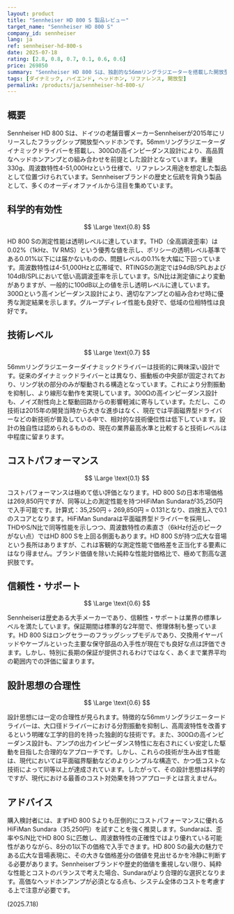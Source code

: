 ```yaml
---
layout: product
title: "Sennheiser HD 800 S 製品レビュー"
target_name: "Sennheiser HD 800 S"
company_id: sennheiser
lang: ja
ref: sennheiser-hd-800-s
date: 2025-07-18
rating: [2.8, 0.8, 0.7, 0.1, 0.6, 0.6]
price: 269850
summary: "Sennheiser HD 800 Sは、独創的な56mmリングラジエーターを搭載した開放型ヘッドホンの名機です。測定性能は優秀ですが、269,850円という価格は、より周波数特性の正確さで勝るHiFiMan Sundara（35,250円）と比較してコストパフォーマンスが極めて低いです。設計には合理性が見られますが、総合的には価格が性能に見合っていない製品です。"
tags: [ダイナミック, ハイエンド, ヘッドホン, リファレンス, 開放型]
permalink: /products/ja/sennheiser-hd-800-s/
---
```

## 概要

Sennheiser HD 800 Sは、ドイツの老舗音響メーカーSennheiserが2015年にリリースしたフラッグシップ開放型ヘッドホンです。56mmリングラジエーターダイナミックドライバーを搭載し、300Ωの高インピーダンス設計により、高品質なヘッドホンアンプとの組み合わせを前提とした設計となっています。重量330g、周波数特性4-51,000Hzという仕様で、リファレンス用途を想定した製品として位置づけられています。Sennheiserブランドの歴史と伝統を背負う製品として、多くのオーディオファイルから注目を集めています。

## 科学的有効性

$$ \Large \text{0.8} $$

HD 800 Sの測定性能は透明レベルに達しています。THD（全高調波歪率）は0.02%（1kHz、1V RMS）という優秀な値を示し、ポリシーの透明レベル基準である0.01%以下には届かないものの、問題レベルの0.1%を大幅に下回っています。周波数特性は4-51,000Hzと広帯域で、RTINGSの測定では94dB/SPLおよび104dB/SPLにおいて低い高調波歪率を示しています。S/N比は測定値により変動がありますが、一般的に100dB以上の値を示し透明レベルに達しています。300Ωという高インピーダンス設計により、適切なアンプとの組み合わせ時に優秀な測定結果を示します。グループディレイ性能も良好で、低域の位相特性は良好です。

## 技術レベル

$$ \Large \text{0.7} $$

56mmリングラジエーターダイナミックドライバーは技術的に興味深い設計です。従来のダイナミックドライバーとは異なり、振動板の中央部が固定されており、リング状の部分のみが駆動される構造となっています。これにより分割振動を抑制し、より線形な動作を実現しています。300Ωの高インピーダンス設計も、ノイズ耐性向上と駆動回路からの影響軽減に寄与しています。ただし、この技術は2015年の開発当時から大きな進歩はなく、現在では平面磁界型ドライバーなどの新技術が普及している中で、相対的な技術優位性は低下しています。設計の独自性は認められるものの、現在の業界最高水準と比較すると技術レベルは中程度に留まります。

## コストパフォーマンス

$$ \Large \text{0.1} $$

コストパフォーマンスは極めて低い評価となります。HD 800 Sの日本市場価格は269,850円ですが、同等以上の測定性能を持つHiFiMan Sundaraが35,250円で入手可能です。計算式：35,250円 ÷ 269,850円 = 0.131となり、四捨五入で0.1のスコアとなります。HiFiMan Sundaraは平面磁界型ドライバーを採用し、THDやS/N比で同等性能を示しつつ、周波数特性の素直さ（6kHz付近のピークがない点）ではHD 800 Sを上回る側面もあります。HD 800 Sが持つ広大な音場という長所はありますが、これは客観的な測定性能で価格差を正当化する要素にはなり得ません。ブランド価値を除いた純粋な性能対価格比で、極めて割高な選択肢です。

## 信頼性・サポート

$$ \Large \text{0.6} $$

Sennheiserは歴史ある大手メーカーであり、信頼性・サポートは業界の標準レベルを満たしています。保証期間は標準的な2年間で、修理体制も整っています。HD 800 Sはロングセラーのフラッグシップモデルであり、交換用イヤーパッドやケーブルといった主要な保守部品の入手性が現在でも良好な点は評価できます。しかし、特別に長期の保証が提供されるわけではなく、あくまで業界平均の範囲内での評価に留まります。

## 設計思想の合理性

$$ \Large \text{0.6} $$

設計思想には一定の合理性が見られます。特徴的な56mmリングラジエータードライバーは、大口径ドライバーにおける分割振動を抑制し、高周波特性を改善するという明確な工学的目的を持った独創的な技術です。また、300Ωの高インピーダンス設計も、アンプの出力インピーダンス特性に左右されにくい安定した駆動を目指した合理的なアプローチです。しかし、これらの技術が生み出す性能は、現代においては平面磁界駆動などのよりシンプルな構造で、かつ低コストな技術によって同等以上が達成されています。したがって、その設計思想は科学的ですが、現代における最善のコスト対効果を持つアプローチとは言えません。

## アドバイス

購入検討者には、まずHD 800 Sよりも圧倒的にコストパフォーマンスに優れるHiFiMan Sundara（35,250円）を試すことを強く推奨します。Sundaraは、歪率やS/N比でHD 800 Sに匹敵し、周波数特性の正確性ではより優れている可能性がありながら、8分の1以下の価格で入手できます。HD 800 Sの最大の魅力である広大な音場表現に、その大きな価格差分の価値を見出せるかを冷静に判断する必要があります。Sennheiserブランドや歴史的価値を重視しない限り、純粋な性能とコストのバランスで考えた場合、Sundaraがより合理的な選択となります。高価なヘッドホンアンプが必須となる点も、システム全体のコストを考慮する上で注意が必要です。

(2025.7.18)